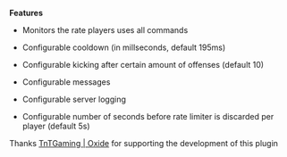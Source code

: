 **Features** 


* Monitors the rate players uses all commands

* Configurable cooldown (in millseconds, default 195ms)

* Configurable kicking after certain amount of offenses (default 10)

* Configurable messages

* Configurable server logging

* Configurable number of seconds before rate limiter is discarded per player (default 5s)


Thanks [TnTGaming | Oxide](http://oxidemod.org/members/tntgaming.97369/) for supporting the development of this plugin